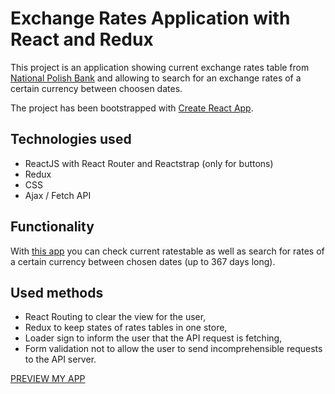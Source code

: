 # Exchange Rates Application with React and Redux

This project is an application showing current exchange rates table from [National Polish Bank](http://api.nbp.pl/en.html) and allowing to search for an exchange rates of a certain currency between choosen dates.

The project has been bootstrapped with [Create React App](https://github.com/facebookincubator/create-react-app).

## Technologies used

* ReactJS with React Router and Reactstrap (only for buttons)
* Redux
* CSS
* Ajax / Fetch API

## Functionality

With [this app](http://exchange-rates-redux.surge.sh/) you can check current ratestable as well as search for rates of a certain currency between chosen dates (up to 367 days long).

## Used methods

* React Routing to clear the view for the user,
* Redux to keep states of rates tables in one store,
* Loader sign to inform the user that the API request is fetching,
* Form validation not to allow the user to send incomprehensible requests to the API server.

[PREVIEW MY APP](http://exchange-rates-redux.surge.sh/)
